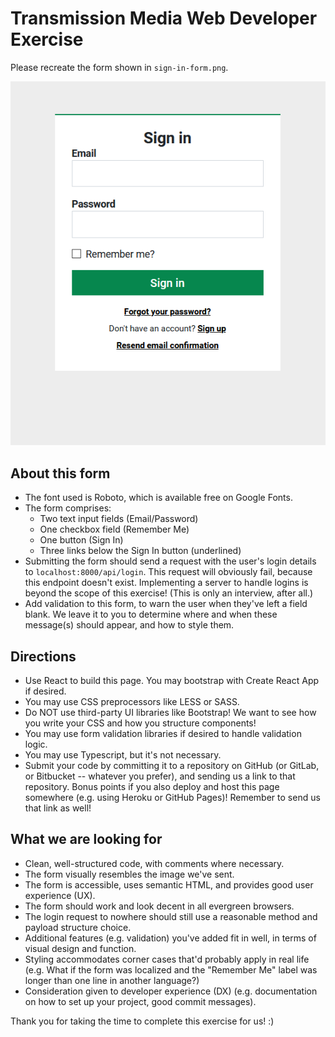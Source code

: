 # Transmission Media Web Developer Exercise

Please recreate the form shown in `sign-in-form.png`.

![sign in form](./sign-in-form.png)

## About this form

- The font used is Roboto, which is available free on Google Fonts.
- The form comprises:
  - Two text input fields (Email/Password)
  - One checkbox field (Remember Me)
  - One button (Sign In)
  - Three links below the Sign In button (underlined)
- Submitting the form should send a request with the user's login details to
  `localhost:8000/api/login`. This request will obviously fail, because this
  endpoint doesn't exist. Implementing a server to handle logins is beyond the
  scope of this exercise! (This is only an interview, after all.)
- Add validation to this form, to warn the user when they've left a field blank.
  We leave it to you to determine where and when these message(s) should appear,
  and how to style them.

## Directions

- Use React to build this page. You may bootstrap with Create React App if
  desired.
- You may use CSS preprocessors like LESS or SASS.
- Do NOT use third-party UI libraries like Bootstrap! We want to see how you
  write your CSS and how you structure components!
- You may use form validation libraries if desired to handle validation logic.
- You may use Typescript, but it's not necessary.
- Submit your code by committing it to a repository on GitHub (or GitLab, or
  Bitbucket -- whatever you prefer), and sending us a link to that repository.
  Bonus points if you also deploy and host this page somewhere (e.g. using
  Heroku or GitHub Pages)! Remember to send us that link as well!

## What we are looking for

- Clean, well-structured code, with comments where necessary.
- The form visually resembles the image we've sent.
- The form is accessible, uses semantic HTML, and provides good user experience
  (UX).
- The form should work and look decent in all evergreen browsers.
- The login request to nowhere should still use a reasonable method and payload
  structure choice.
- Additional features (e.g. validation) you've added fit in well, in terms of
  visual design and function.
- Styling accommodates corner cases that'd probably apply in real life (e.g.
  What if the form was localized and the "Remember Me" label was longer than one
  line in another language?)
- Consideration given to developer experience (DX) (e.g. documentation on how to
  set up your project, good commit messages).

Thank you for taking the time to complete this exercise for us! :)
